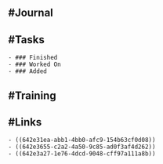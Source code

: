 ## #Journal
## #Tasks
	- ### Finished
	- ### Worked On
	- ### Added
## #Training
## #Links
	- ((642e31ea-abb1-4bb0-afc9-154b63cf0d08))
	- ((642e3655-c2a2-4a50-9c85-ad0f3af4d262))
	- ((642e3a27-1e76-4dcd-9048-cff97a111a8b))
